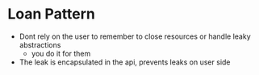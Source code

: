 # Loan Pattern

- Dont rely on the user to remember to close resources or handle leaky abstractions
  - you do it for them
- The leak is encapsulated in the api, prevents leaks on user side
